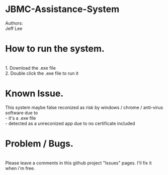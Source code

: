 # JBMC-Assistance-System
Authors:
  <br> Jeff Lee
  

# How to run the system.
  <br>1. Download the .exe file
  <br>2. Double click the .exe file to run it
  
  
# Known Issue.
This system maybe false reconized as risk by windows / chrome / anti-virus software due to 
<br>   - it's a .exe file
<br>   - detected as a unreconized app due to no certificate included

  
# Problem / Bugs.
  <br>Please leave a comments in this github project "Issues" pages. I'll fix it when i'm free.
  
